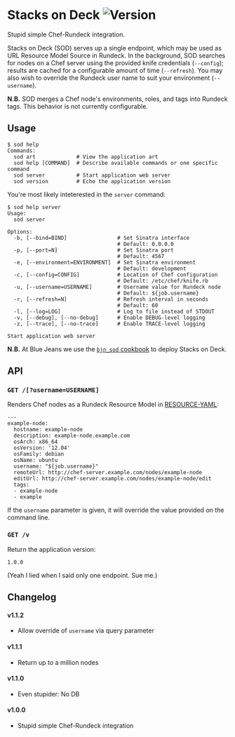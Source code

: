 # Stacks on Deck ![Version](https://img.shields.io/gem/v/stacksondeck.svg?style=flat-square)

Stupid simple Chef-Rundeck integration.

Stacks on Deck (SOD) serves up a single endpoint, which may be used as URL
Resource Model Source in Rundeck. In the background, SOD searches for nodes on a
Chef server using the provided knife credentials (`--config`); results are cached
for a configurable amount of time (`--refresh`). You may also wish to override
the Rundeck user name to suit your environment (`--username`).

**N.B.** SOD merges a Chef node's environments, roles, and tags into Rundeck
tags. This behavior is not currently configurable.


## Usage

    $ sod help
    Commands:
      sod art             # View the application art
      sod help [COMMAND]  # Describe available commands or one specific command
      sod server          # Start application web server
      sod version         # Echo the application version

You're most likely inteterested in the `server` command:

    $ sod help server
    Usage:
      sod server

    Options:
      -b, [--bind=BIND]                # Set Sinatra interface
                                       # Default: 0.0.0.0
      -p, [--port=N]                   # Set Sinatra port
                                       # Default: 4567
      -e, [--environment=ENVIRONMENT]  # Set Sinatra environment
                                       # Default: development
      -c, [--config=CONFIG]            # Location of Chef configuration
                                       # Default: /etc/chef/knife.rb
      -u, [--username=USERNAME]        # Username value for Rundeck node
                                       # Default: ${job.username}
      -r, [--refresh=N]                # Refresh interval in seconds
                                       # Default: 60
      -l, [--log=LOG]                  # Log to file instead of STDOUT
      -v, [--debug], [--no-debug]      # Enable DEBUG-level logging
      -z, [--trace], [--no-trace]      # Enable TRACE-level logging

    Start application web server

**N.B.** At Blue Jeans we use the [`bjn_sod` cookbook](https://github.com/sczizzo/bjn-sod-cookbook)
to deploy Stacks on Deck.

## API

### `GET /[?username=USERNAME]`

Renders Chef nodes as a Rundeck Resource Model in [RESOURCE-YAML](http://rundeck.org/docs/man5/resource-yaml.html):

    ---
    example-node:
      hostname: example-node
      description: example-node.example.com
      osArch: x86_64
      osVersion: '12.04'
      osFamily: debian
      osName: ubuntu
      username: "${job.username}"
      remoteUrl: http://chef-server.example.com/nodes/example-node
      editUrl: http://chef-server.example.com/nodes/example-node/edit
      tags:
      - example-node
      - example

If the `username` parameter is given, it will override the value provided on the
command line.

### `GET /v`

Return the application version:

    1.0.0

(Yeah I lied when I said only one endpoint. Sue me.)


## Changelog

#### v1.1.2

- Allow override of `username` via query parameter

#### v1.1.1

- Return up to a million nodes

#### v1.1.0

- Even stupider: No DB

#### v1.0.0

- Stupid simple Chef-Rundeck integration